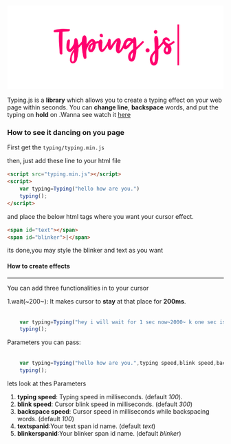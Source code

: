 ![Logo](images/main-img.png)

Typing.js is a **library** which allows you to create a typing effect on your web page within seconds. You can **change line**, **backspace** words, and put the typing on **hold** on .Wanna see watch it [here](https://nishutosh.github.io/typing.js)






### How to see it dancing on you page

First get the  ```typing/typing.min.js```

then, just add these line to your html file

```html
<script src="typing.min.js"></script>
<script>
    var typing=Typing("hello how are you.")
    typing();
</script>

```
and place the below html tags where you want your cursor effect.

```html
<span id="text"></span>
<span id="blinker">|</span>

```


its done,you may style the blinker and text as you want


#### How to create effects
-------------------------------------------------------------------------------
You can add three functionalities in to your cursor

1.wait(~200~): It makes cursor to **stay** at that place for **200ms**.


```javascript

    var typing=Typing("hey i will wait for 1 sec now~2000~ k one sec is over.")
    typing();


```


Parameters you can pass:

```javascript

    var typing=Typing("hello how are you.",typing speed,blink speed,backspace speed,textspanid,blinkerspanid)
    typing();


```

lets look at thes Parameters
1. **typing speed**: Typing speed in milliseconds. (default *100*).
2. **blink speed**: Cursor blink speed in milliseconds. (default *300*)
3. **backspace speed**: Cursor  speed in milliseconds while backspacing words. (default *100*)
4. **textspanid**:Your text span id name. (default *text*)
5. **blinkerspanid**:Your blinker span id name. (default *blinker*)
